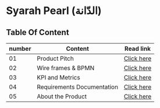 # Syarah Pearl (الدّانة)

## Table Of Content

number | Content| Read link
------------ | ------------- | --------------
01 |  Product Pitch| [Click here](https://prezi.com/view/44bOtYRknaPI4EMyvxiN/)
02 | Wire frames & BPMN| [Click here](https://miro.com/app/board/o9J_l5ztUiM=/)
03 | KPI and Metrics| [Click here](https://oebitw.github.io/pearl/articles/requirements)
04 |Requirements Documentation| [Click here](https://oebitw.github.io/pearl/articles/requirements)
05 |About the Product | [Click here](https://oebitw.github.io/pearl/articles/product)